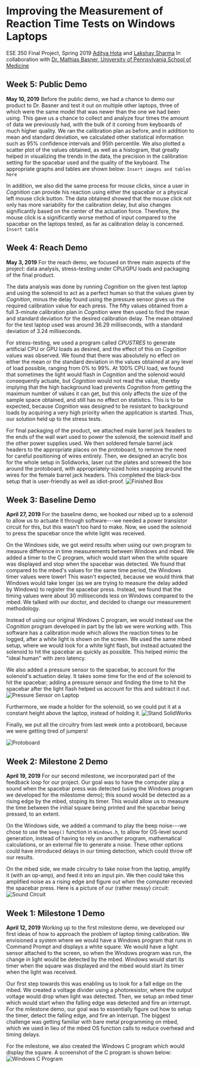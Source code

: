 # Improving the Measurement of Reaction Time Tests on Windows Laptops
ESE 350 Final Project, Spring 2019
[Aditya Hota](https://github.com/adityahota) and [Lakshay Sharma](https://github.com/lakshay2010sharma)
In collaboration with [Dr. Mathias Basner, University of Pennsylvania School of Medicine](https://www.med.upenn.edu/uep/faculty_basner.html)


## Week 5: Public Demo
**May 10, 2019**
Before the public demo, we had a chance to demo our product to Dr. Basner and test it out on multiple other laptops, three of which were the same model that was newer than the one we had been using. This gave us a chance to collect and analyze four times the amount of data we previously had, with the bulk of it coming from keyboards of much higher quality. We ran the calibration plan as before, and in addition to mean and standard deviation, we calculated other statistical information such as 95% confidence intervals and 95th percentile. We also plotted a scatter plot of the values obtained, as well as a histogram, that greatly helped in visualizing the trends in the data, the precision in the calibration setting for the spacebar used and the quality of the keyboard. The appropriate graphs and tables are shown below:
`Insert images and tables here`

In addition, we also did the same process for mouse clicks, since a user in *Cognition* can provide his reaction using either the spacebar or a physical left mouse click button. The data obtained showed that the mouse click not only has more variability for the calibration delay, but also changes significantly based on the center of the actuation force. Therefore, the mouse click is a significantly worse method of input compared to the spacebar on the laptops tested, as far as calibration delay is concerned.
`Insert table`

## Week 4: Reach Demo
**May 3, 2019**
For the reach demo, we focused on three main aspects of the project: data analysis, stress-testing under CPU/GPU loads and packaging of the final product.

The data analysis was done by running *Cognition* on the given test laptop and using the solenoid to act as a perfect human so that the values given by *Cognition*, minus the delay found using the pressure sensor gives us the required calibration value for each press. The fifty values obtained from a full 3-minute calibration plan in *Cognition* were then used to find the mean and standard deviation for the desired calibration delay. The mean obtained for the test laptop used was around 36.29 milliseconds, with a standard deviation of 3.24 milliseconds.

For stress-testing, we used a program called *CPUSTRES* to generate artificial CPU or GPU loads as desired, and the effect of this on *Cognition* values was observed. We found that there was absolutely no effect on either the mean or the standard deviation in the values obtained at any level of load possible, ranging from 0% to 99%. At 100% CPU load, we found that sometimes the light would flash in *Cognition* and the solenoid would consequently actuate, but *Cognition* would not read the value, thereby implying that the high background load prevents *Cognition* from getting the maximum number of values it can get, but this only affects the size of the sample space obtained, and still has no effect on statistics. This is to be expected, because *Cognition* was designed to be resistant to background loads by acquiring a very high priority when the application is started. Thus, our solution held up to the stress tests.

For final packaging of the product, we attached male barrel jack headers to the ends of the wall wart used to power the solenoid, the solenoid itself and the other power supplies used. We then soldered female barrel jack headers to the appropriate places on the protoboard, to remove the need for careful positioning of wires entirely. Then, we designed an acrylic box for the whole setup in Solidworks, laser cut the plates and screwed the box around the protoboard, with appropriately-sized holes snapping around the wires for the female barrel jack headers. This completed the black-box setup that is user-friendly as well as idiot-proof.
![Finished Box](https://raw.githubusercontent.com/adityahota/NASACalibration/master/Box_Fixed.JPG "Finished Box")

## Week 3: Baseline Demo
**April 27, 2019**
For the baseline demo, we hooked our mbed up to a solenoid to allow us to actuate it through software---we needed a power transistor circuit for this, but this wasn't too hard to make. Now, we used the solenoid to press the spacebar once the white light was received.

On the Windows side, we got weird results when using our own program to measure difference in time measurements between Windows and mbed. We added a timer to the C program, which would start when the white square was displayed and stop when the spacebar was detected. We found that compared to the mbed's values for the same time period, the Windows timer values were lower! This wasn't expected, because we would think that Windows would take longer (as we are trying to measure the delay added by Windows) to register the spacebar press. Instead, we found that the timing values were about 30 milliseconds less on Windows compared to the mbed. We talked with our doctor, and decided to change our measurement methodology.

Instead of using our original Windows C program, we would instead use the *Cognition* program developed in part by the lab we were working with. This software has a calibration mode which allows the reaction times to be logged, after a white light is shown on the screen. We used the same mbed setup, where we would look for a white light flash, but instead actuated the solenoid to hit the spacebar as quickly as possible. This helped mimic the "ideal human" with zero latency.

We also added a pressure sensor to the spacebar, to account for the solenoid's actuation delay. It takes some time for the end of the solenoid to hit the spacebar; adding a pressure sensor and finding the time to hit the spacebar after the light flash helped us account for this and subtract it out.
![Pressure Sensor on Laptop](https://raw.githubusercontent.com/adityahota/NASACalibration/master/Stand_aptop.JPG "Pressure Sensor on Laptop")

Furthermore, we made a holder for the solenoid, so we could put it at a constant height above the laptop, instead of holding it.
![Stand SolidWorks](https://raw.githubusercontent.com/adityahota/NASACalibration/master/full%20stand.JPG "Stand SolidWorks")

Finally, we put all the circuitry from last week onto a protoboard, because we were getting tired of jumpers!

![Protoboard](https://raw.githubusercontent.com/adityahota/NASACalibration/master/Protoboard.JPG "Protoboard")

## Week 2: Milestone 2 Demo
**April 19, 2019**
For our second milestone, we incorporated part of the feedback loop for our project. Our goal was to have the computer play a sound when the spacebar press was detected (using the Windows program we developed for the milestome demo); this sound would be detected as a rising edge by the mbed, stoping its timer. This would allow us to measure the time between the initial square being printed and the spacebar being pressed, to an extent.

On the Windows side, we added a command to play the beep noise---we chose to use the `beep()` function in `Windows.h`, to allow for OS-level sound generation, instead of having to rely on another program, mathematical calculations, or an external file to generate a noise. These other options could have introduced delays in our timing detection, which could throw off our results.

On the mbed side, we made circuitry to take noise from the laptop, amplify it (with an op-amp), and feed it into an input pin. We then could take this amplified noise as a rising edge and figure out when the computer recevied the spacebar press. Here is a picture of our (rather messy) circuit:
![Sound Circuit](https://raw.githubusercontent.com/adityahota/NASACalibration/master/Sound_Circuit.JPG "Sound Circuit")

## Week 1: Milestone 1 Demo
**April 12, 2019**
Working up to the first milestone demo, we developed our first ideas of how to approach the problem of laptop timing calibration. We envisioned a system where we would have a Windows program that runs in Command Prompt and displays a white square. We would have a light sensor attached to the screen, so when the Windows program was run, the change in light would be detected by the mbed. Windows would start its timer when the square was displayed and the mbed would start its timer when the light was received.

Our first step towards this was enabling us to look for a fall edge on the mbed. We created a voltage divider using a photoresistor, where the output voltage would drop when light was detected. Then, we setup an mbed timer which would start when the falling edge was detected and fire an interrupt. For the milestone demo, our goal was to essentially figure out how to setup the timer, detect the falling edge, and fire an interrupt. The biggest challenge was getting familiar with bare metal programming on mbed, which we used in lieu of the mbed OS function calls to reduce overhead and timing delays.

For the milestone, we also created the Windows C program which would display the square. A screenshot of the C program is shown below:
![Windows C Program](https://raw.githubusercontent.com/adityahota/NASACalibration/master/Windows_Program.JPG "Windows C Program")
